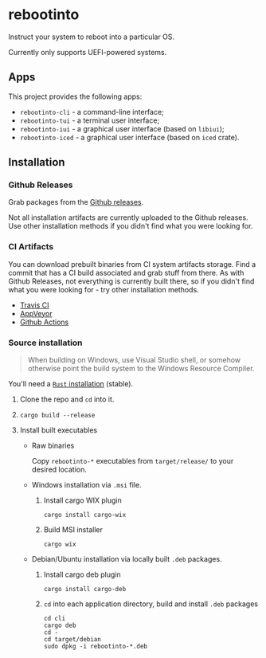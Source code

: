 # rebootinto

Instruct your system to reboot into a particular OS.

Currently only supports UEFI-powered systems.

## Apps

This project provides the following apps:

- `rebootinto-cli` - a command-line interface;
- `rebootinto-tui` - a terminal user interface;
- `rebootinto-iui` - a graphical user interface (based on `libiui`);
- `rebootinto-iced` - a graphical user interface (based on `iced` crate).

## Installation

### Github Releases

Grab packages from the [Github releases](https://github.com/MOZGIII/rebootinto/releases).

Not all installation artifacts are currently uploaded to the Github releases.
Use other installation methods if you didn't find what you were looking for.

### CI Artifacts

You can download prebuilt binaries from CI system artifacts storage.
Find a commit that has a CI build associated and grab stuff from there.
As with Github Releases, not everything is currently built there, so if you
didn't find what you were looking for - try other installation methods.

- [Travis CI](https://travis-ci.org/MOZGIII/rebootinto)
- [AppVeyor](https://ci.appveyor.com/project/MOZGIII/rebootinto)
- [Github Actions](https://github.com/MOZGIII/rebootinto/actions)

### Source installation

> When building on Windows, use Visual Studio shell, or somehow otherwise point
> the build system to the Windows Resource Compiler.

You'll need a [`Rust` installation](https://www.rust-lang.org/tools/install) (stable).

1. Clone the repo and `cd` into it.

2. `cargo build --release`

3. Install built executables

   - Raw binaries

     Copy `rebootinto-*` executables from `target/release/` to your desired location.

   - Windows installation via `.msi` file.

     1. Install cargo WIX plugin

        ```shell
        cargo install cargo-wix
        ```

     2. Build MSI installer

        ```shell
        cargo wix
        ```

   - Debian/Ubuntu installation via locally built `.deb` packages.

     1. Install cargo deb plugin

        ```shell
        cargo install cargo-deb
        ```

     2. `cd` into each application directory, build and install `.deb` packages

        ```shell
        cd cli
        cargo deb
        cd -
        cd target/debian
        sudo dpkg -i rebootinto-*.deb
        ```
